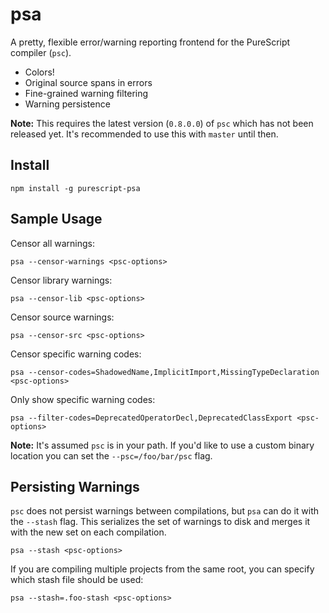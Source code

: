 psa
===

A pretty, flexible error/warning reporting frontend for the PureScript compiler
(`psc`).

* Colors!
* Original source spans in errors
* Fine-grained warning filtering
* Warning persistence

**Note:** This requires the latest version (`0.8.0.0`) of `psc` which has not
been released yet. It's recommended to use this with `master` until then.

Install
-------

```
npm install -g purescript-psa
```

Sample Usage
------------

Censor all warnings:
```
psa --censor-warnings <psc-options>
```

Censor library warnings:
```
psa --censor-lib <psc-options>
```

Censor source warnings:
```
psa --censor-src <psc-options>
```

Censor specific warning codes:
```
psa --censor-codes=ShadowedName,ImplicitImport,MissingTypeDeclaration <psc-options>
```

Only show specific warning codes:
```
psa --filter-codes=DeprecatedOperatorDecl,DeprecatedClassExport <psc-options>
```

**Note:** It's assumed `psc` is in your path. If you'd like to use a custom
binary location you can set the `--psc=/foo/bar/psc` flag.

Persisting Warnings
-------------------

`psc` does not persist warnings between compilations, but `psa` can do it with
the `--stash` flag. This serializes the set of warnings to disk and merges it
with the new set on each compilation.

```
psa --stash <psc-options>
```

If you are compiling multiple projects from the same root, you can specify
which stash file should be used:

```
psa --stash=.foo-stash <psc-options>
```
